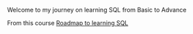 Welcome to my journey on learning SQL from Basic to Advance

From this course
[Roadmap to learning SQL](https://techtfq.com/blog/how-to-learn-sql-for-free-roadmap-to-learning-sql)